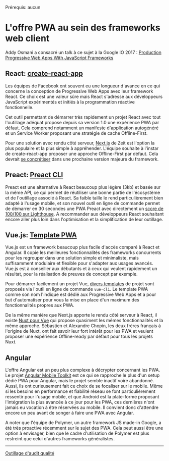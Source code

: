 <span class="requirements">Prérequis: aucun</span>

L'offre PWA au sein des frameworks web client
==============================================

Addy Osmani a consacré un talk à ce sujet à la Google IO 2017 : 
[Production Progressive Web Apps With JavaScript Frameworks](https://www.youtube.com/watch?v=aCMbSyngXB4)

## React: [create-react-app](https://github.com/facebook/create-react-app)

Les équipes de Facebook ont souvent eu une longueur d'avance en ce qui concerne la conception de Progressive Web Apps avec leur framework React. Ce choix est une valeur sûre mais React s'adresse aux développeurs JavaScript expérimentés et initiés à la programmation réactive fonctionnelle.

Cet outil permettant de démarrer très rapidement un projet React avec tout l'outillage adéquat propose depuis sa version 1.0 une expérience PWA par défaut. Cela comprend notamment un manifeste d'application autogénéré et un Service Worker proposant une stratégie de cache Offline-First.

Pour une solution avec rendu côté serveur, [Next.js](https://learnnextjs.com/) de Zeit est l'option la plus populaire et la plus simple à appréhender. L'équipe souhaite à l'instar de create-react-app proposer une approche Offline-First par défaut. Cela devrait [se concrétiser](https://github.com/zeit/next.js/issues/861) dans une prochaine version majeure du framework.

## Preact: [Preact CLI](https://github.com/developit/preact-cli)

Preact est une alternative à React beaucoup plus légère (3kb) et basée sur la même API, ce qui permet de réutiliser une bonne partie de l'écosystème et de l'outillage associé à React. Sa faible taille le rend particulièrement bien adapté à l'usage mobile, et son nouvel outil en ligne de commande permet de démarrer en 30 secondes une PWA Preact avec directement un [score de 100/100 sur Lighthouse](https://googlechrome.github.io/lighthouse/viewer/?gist=142af6838482417af741d966e7804346). 
A recommander aux développeurs React souhaitant encore aller plus loin dans l'optimisation et la simplification de leur outillage. 

## Vue.js: [Template PWA](https://github.com/vuejs-templates/pwa)

Vue.js est un framework beaucoup plus facile d'accès comparé à React et Angular. Il copie les meilleures fonctionnalités des frameworks concurrents pour les regrouper dans une solution simple et minimaliste, mais suffisamment modulaire et flexible pour s'adapter aux usages avancés. Vue.js est à conseiller aux débutants et à ceux qui veulent rapidement un résultat, pour la réalisation de preuves de concept par exemple.

Pour démarrer facilement un projet Vue, [divers templates](https://github.com/vuejs-templates) de projet sont proposés via l'outil en ligne de commande `vue-cli`. Le template PWA comme son nom l'indique est dédié aux Progressive Web Apps et a pour but d'automatiser pour vous la mise en place d'un maximum des fonctionnalités propres aux PWA.

De la même manière que Next.js apporte le rendu côté serveur à React, il existe [Nuxt pour Vue](https://nuxtjs.org/) qui propose quasiment les mêmes fonctionnalités et la même approche. Sébastien et Alexandre Chopin, les deux frères français à l'origine de Nuxt, ont fait savoir leur fort intérêt pour les PWA et veulent proposer une expérience Offline-ready par défaut pour tous les projets Nuxt. 

## Angular

L'offre Angular est un peu plus complexe à décrypter concernant les PWA. Le projet [Angular Mobile Toolkit](https://github.com/angular/mobile-toolkit) est ce qui se rapproche le plus d'un setup dédié PWA pour Angular, mais le projet semble inactif voire abandonné. Aussi, ils ont curieusement fait ce choix de se focaliser sur le mobile. Même si les besoins en performance et fiabilité réseau se font particulièrement ressentir pour l'usage mobile, et que Android est la plate-forme proposant l'intégration la plus avancée à ce jour pour les PWA, ces dernières n'ont jamais eu vocation à être réservées au mobile. Il convient donc d'attendre encore un peu avant de songer à faire une PWA avec Angular.

A noter que l'équipe de Polymer, un autre framework JS made-in Google, a été très proactive récemment sur le sujet des PWA. Cela peut aussi être une option à envisager, bien que le cadre d'utilisation de Polymer est plus restreint que celui d'autres frameworks généralistes.

---

[Outillage d'audit qualité](audit-tools.md)
